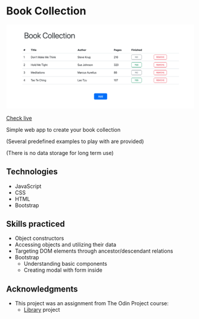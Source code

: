 # Book Collection

![interface](./img/screenshot.png)

[Check live](https://mrzadzinski.github.io/book-collection/)

Simple web app to create your book collection

(Several predefined examples to play with are provided)

(There is no data storage for long term use)

## Technologies
* JavaScript
* CSS
* HTML
* Bootstrap

## Skills practiced
* Object constructors
* Accessing objects and utilizing their data
* Targeting DOM elements through ancestor/descendant relations
* Bootstrap
    * Understanding basic components
    * Creating modal with form inside

## Acknowledgments
* This project was an assignment from The Odin Project course:
  * [Library](https://www.theodinproject.com/lessons/node-path-javascript-library) project

